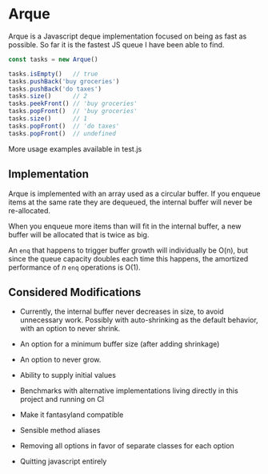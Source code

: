 # Arque

Arque is a Javascript deque implementation focused on being as fast as possible.
So far it is the fastest JS queue I have been able to find.

```js
const tasks = new Arque()

tasks.isEmpty()   // true
tasks.pushBack('buy groceries')
tasks.pushBack('do taxes')
tasks.size()      // 2
tasks.peekFront() // 'buy groceries'
tasks.popFront()  // 'buy groceries'
tasks.size()      // 1
tasks.popFront()  // 'do taxes'
tasks.popFront()  // undefined
```

More usage examples available in test.js

## Implementation

Arque is implemented with an array used as a circular buffer.
If you enqueue items at the same rate they are dequeued,
the internal buffer will never be re-allocated.

When you enqueue more items than will fit in the internal buffer,
a new buffer will be allocated that is twice as big.

An `enq` that happens to trigger buffer growth will individually be O(n),
but since the queue capacity doubles each time this happens,
the amortized performance of _n_ `enq` operations is O(1).

## Considered Modifications

- Currently, the internal buffer never decreases in size, to avoid unnecessary work.
  Possibly with auto-shrinking as the default behavior, with an option to never shrink.

- An option for a minimum buffer size (after adding shrinkage)

- An option to never grow.

- Ability to supply initial values

- Benchmarks with alternative implementations
  living directly in this project and running on CI

- Make it fantasyland compatible

- Sensible method aliases

- Removing all options in favor of separate classes for each option

- Quitting javascript entirely
